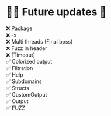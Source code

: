 # 🏊‍♀️ Future updates 👀
❌ Package <br>
❌ -x <extension> <br>
❌ Multi threads (Final boss)  <br>
❌ Fuzz in header  <br>
❌ [Timeout]  <br>
✅ Colorized output  <br>
✅ Filtration  <br>
✅ Help <br>
✅ Subdomains <br>
✅ Structs  <br>
✅ CustomOutput  <br>
✅ Output  <br>
✅ FUZZ  <br>
